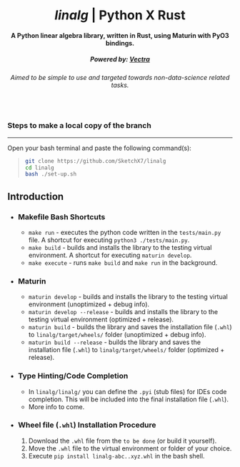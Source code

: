 <h1 align="center"><b><i>linalg</i> | Python X Rust </b></h1>
<h4 align="center"> A Python linear algebra library, written in Rust, using Maturin with PyO3 bindings. </h4>
<h5 align="center"> Powered by: <a href="https://www.github.com/bilakshanp/vectra">Vectra</a> <!--- & NumPy --> </h5>
<h6 align="center"> Aimed to be simple to use and targeted towards non-data-science related tasks. </h6>

<br>

### Steps to make a local copy of the branch

---

Open your bash terminal and paste the following command(s):
>
> ```sh
> git clone https://github.com/SketchX7/linalg
> cd linalg
> bash ./set-up.sh
> ```

## Introduction

+ ### Makefile Bash Shortcuts

  + `make run` - executes the python code written in the `tests/main.py` file. A shortcut for executing `python3 ./tests/main.py`.
  + `make build` - builds and installs the library to the testing virtual environment. A shortcut for executing `maturin develop`.
  + `make execute` - runs `make build` and `make run` in the background.

+ ### Maturin

  + `maturin develop` - builds and installs the library to the testing virtual environment (unoptimized + debug info).
  + `maturin develop --release` - builds and installs the library to the testing virtual environment (optimized + release).
  + `maturin build` - builds the library and saves the installation file (`.whl`) to `linalg/target/wheels/` folder (unoptimized + debug info).
  + `maturin build --release` - builds the library and saves the installation file (`.whl`) to `linalg/target/wheels/` folder (optimized + release).

+ ### Type Hinting/Code Completion

  + In `linalg/linalg/` you can define the `.pyi` (stub files) for IDEs code completion. This will be included into the final installation file (`.whl`).
  + More info to come.

+ ### Wheel file (```.whl```) Installation Procedure

    1. Download the `.whl` file from the `to be done` (or build it yourself).
    2. Move the `.whl` file to the virtual environment or folder of your choice.
    3. Execute `pip install linalg-abc..xyz.whl` in the bash shell.
